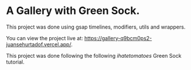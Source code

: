 # A Gallery with Green Sock.
This project was done using gsap timelines, modifiers, utils and wrappers. 

You can view the project live at: https://gallery-q9bcm0ps2-juansehurtadof.vercel.app/.


This project was done following the following _ihatetomatoes_ Green Sock tutorial. 
